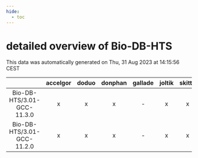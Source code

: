 ```yaml
---
hide:
  - toc
---
```


detailed overview of Bio-DB-HTS
===============================


This data was automatically generated on Thu, 31 Aug 2023 at 14:15:56 CEST  

| |accelgor|doduo|donphan|gallade|joltik|skitty|swalot|victini|
| :---: | :---: | :---: | :---: | :---: | :---: | :---: | :---: | :---: |
|Bio-DB-HTS/3.01-GCC-11.3.0|x|x|x|-|x|x|x|x|
|Bio-DB-HTS/3.01-GCC-11.2.0|x|x|x|-|x|x|x|x|

